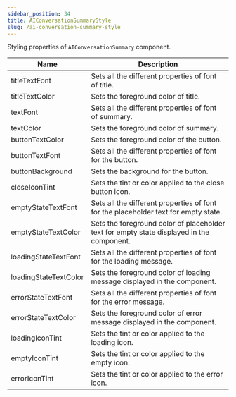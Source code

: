 ```yaml
---
sidebar_position: 34
title: AIConversationSummaryStyle
slug: /ai-conversation-summary-style
---
```


Styling properties of `AIConversationSummary` component.

| Name | Description | 
| ---- | ---- | 
| titleTextFont | Sets all the different properties of font of title. | 
| titleTextColor | Sets the foreground color of title. | 
| textFont | Sets all the different properties of font of summary. | 
| textColor | Sets the foreground color of summary. | 
| buttonTextColor | Sets the foreground color of the button. | 
| buttonTextFont | Sets all the different properties of font for the button. | 
| buttonBackground | Sets the background for the button. | 
| closeIconTint | Sets the tint or color applied to the close button icon. | 
| emptyStateTextFont | Sets all the different properties of font for the placeholder text for empty state. | 
| emptyStateTextColor | Sets the foreground color of placeholder text for empty state displayed in the component. | 
| loadingStateTextFont | Sets all the different properties of font for the loading message. | 
| loadingStateTextColor | Sets the foreground color of loading message displayed in the component. | 
| errorStateTextFont | Sets all the different properties of font for the error message. | 
| errorStateTextColor | Sets the foreground color of error message displayed in the component. | 
| loadingIconTint | Sets the tint or color applied to the loading icon. | 
| emptyIconTint | Sets the tint or color applied to the empty icon. | 
| errorIconTint | Sets the tint or color applied to the error icon. | 
